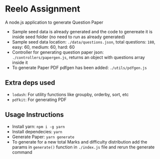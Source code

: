 # Reelo Assignment

A node.js application to generate Question Paper

- Sample seed data is already generated and the code to genereate it is inside seed folder (no need to run as already generated)
- Sample seed data location: `./data/questions.json`, total questions: `180`, easy: 60, medium: 60, hard: 60
- Controller for generating question paper json: `./controllers/papergen.js`, returns an object with questions array inside it
- To generate Paper PDF pdfgen has been added: `./utils/pdfgen.js`

## Extra deps used

- `lodash`: For utility functions like groupby, orderby, sort, etc
- `pdfkit`: For generating PDF

## Usage Instructions

- Install yarn: `npm i -g yarn`
- Install dependecies: `yarn`
- Generate Paper: `yarn generate`
- To generate for a new total Marks and difficulty distribution add the params in `generate()` function in `./index.js` file and rerun the generate command
